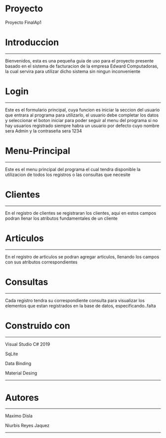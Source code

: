 # Proyecto 
Proyecto FinalAp1

# **Introduccion**
___________________________________________________________________________________________________________________________________________

Bienvenidos, esta es una pequeña guia de uso para el proyecto presente basado en el sistema de facturacion de la empresa 
Edward Computadoras, la cual servira para utilizar dicho sistema sin ningun inconveniente

# **Login**
___________________________________________________________________________________________________________________________________________


Este es el formulario principal, cuya funcion es iniciar la seccion del usuario que entrara al programa para utilizarlo, el usuario 
debe completar los datos y seleccionar el boton iniciar para poder seguir al menu del programa
si no hay usuarios registrado siempre habra un usuario por defecto cuyo nombre sera Admin y la contraseña sera 1234

# **Menu-Principal**
___________________________________________________________________________________________________________________________________________


Este es el menu principal del programa el cual tendra disponible la utilizacion de todos los registros o las consultas que necesite





# **Clientes**
_________________________________________________________________________________________________________________________________________


En el registro de clientes se registraran los clientes, aqui en estos campos podran llenar los atributos fundamentales de un cliente

# **Articulos**
________________________________________________________________________________________________________________________________________

En el registro de articulos se podran agregar articulos, llenando los campos con sus atributos correspondientes

# **Consultas**
________________________________________________________________________________________________________________________________________
Cada registro tendra su correspondiente consulta para visualizar los elementos que estan registrados en la base de datos, 
especificando..falta

# **Construido con**
_________________________________________________________________________________________________________________________________________
Visual Studio C# 2019

SqLite

Data Binding

Material Desing

_______________________________________________________________________________________________________________________________________
# **Autores**
________________________________________________________________________________________________________________________________________

Maximo Disla 

Niurbis Reyes Jaquez 

________________________________________________________________________________________________________________________________________
